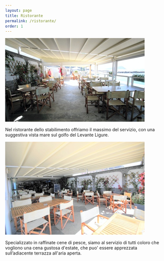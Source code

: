 ```yaml
---
layout: page
title: Ristorante
permalink: /ristorante/
order: 1
---
```


![](/images/ristorante-00.jpg)

Nel ristorante dello stabilimento offriamo il massimo del servizio, con una suggestiva vista mare sul golfo del Levante Ligure.

![](/images/ristorante-01.jpg)

Specializzato in raffinate cene di pesce, siamo al servizio di tutti coloro che vogliono una cena gustosa d'estate, che puo' essere apprezzata sull’adiacente terrazza all'aria aperta.